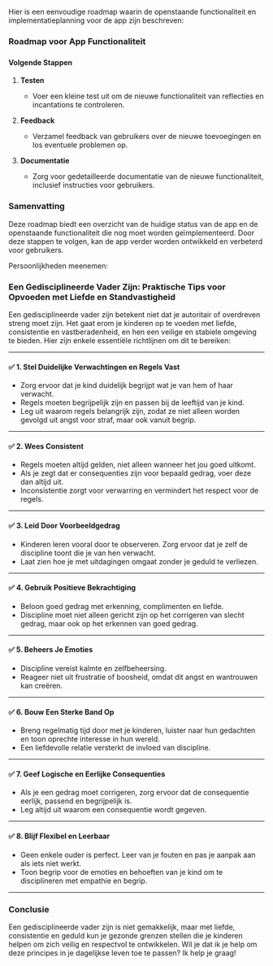 Hier is een eenvoudige roadmap waarin de openstaande functionaliteit en implementatieplanning voor de app zijn beschreven:

### Roadmap voor App Functionaliteit

###

#### Volgende Stappen
1. **Testen**
   - Voer een kleine test uit om de nieuwe functionaliteit van reflecties en incantations te controleren.
  
2. **Feedback**
   - Verzamel feedback van gebruikers over de nieuwe toevoegingen en los eventuele problemen op.

3. **Documentatie**
   - Zorg voor gedetailleerde documentatie van de nieuwe functionaliteit, inclusief instructies voor gebruikers.

### Samenvatting
Deze roadmap biedt een overzicht van de huidige status van de app en de openstaande functionaliteit die nog moet worden geïmplementeerd. Door deze stappen te volgen, kan de app verder worden ontwikkeld en verbeterd voor gebruikers.


Persoonlijkheden meenemen:

### Een Gedisciplineerde Vader Zijn: Praktische Tips voor Opvoeden met Liefde en Standvastigheid

Een gedisciplineerde vader zijn betekent niet dat je autoritair of overdreven streng moet zijn. Het gaat erom je kinderen op te voeden met liefde, consistentie en vastberadenheid, en hen een veilige en stabiele omgeving te bieden. Hier zijn enkele essentiële richtlijnen om dit te bereiken:

---

#### ✅ 1. Stel Duidelijke Verwachtingen en Regels Vast
- Zorg ervoor dat je kind duidelijk begrijpt wat je van hem of haar verwacht.
- Regels moeten begrijpelijk zijn en passen bij de leeftijd van je kind.
- Leg uit waarom regels belangrijk zijn, zodat ze niet alleen worden gevolgd uit angst voor straf, maar ook vanuit begrip.

---

#### ✅ 2. Wees Consistent
- Regels moeten altijd gelden, niet alleen wanneer het jou goed uitkomt.
- Als je zegt dat er consequenties zijn voor bepaald gedrag, voer deze dan altijd uit.
- Inconsistentie zorgt voor verwarring en vermindert het respect voor de regels.

---

#### ✅ 3. Leid Door Voorbeeldgedrag
- Kinderen leren vooral door te observeren. Zorg ervoor dat je zelf de discipline toont die je van hen verwacht.
- Laat zien hoe je met uitdagingen omgaat zonder je geduld te verliezen.

---

#### ✅ 4. Gebruik Positieve Bekrachtiging
- Beloon goed gedrag met erkenning, complimenten en liefde.
- Discipline moet niet alleen gericht zijn op het corrigeren van slecht gedrag, maar ook op het erkennen van goed gedrag.

---

#### ✅ 5. Beheers Je Emoties
- Discipline vereist kalmte en zelfbeheersing.
- Reageer niet uit frustratie of boosheid, omdat dit angst en wantrouwen kan creëren.

---

#### ✅ 6. Bouw Een Sterke Band Op
- Breng regelmatig tijd door met je kinderen, luister naar hun gedachten en toon oprechte interesse in hun wereld.
- Een liefdevolle relatie versterkt de invloed van discipline.

---

#### ✅ 7. Geef Logische en Eerlijke Consequenties
- Als je een gedrag moet corrigeren, zorg ervoor dat de consequentie eerlijk, passend en begrijpelijk is.
- Leg altijd uit waarom een consequentie wordt gegeven.

---

#### ✅ 8. Blijf Flexibel en Leerbaar
- Geen enkele ouder is perfect. Leer van je fouten en pas je aanpak aan als iets niet werkt.
- Toon begrip voor de emoties en behoeften van je kind om te disciplineren met empathie en begrip.

---

### Conclusie
Een gedisciplineerde vader zijn is niet gemakkelijk, maar met liefde, consistentie en geduld kun je gezonde grenzen stellen die je kinderen helpen om zich veilig en respectvol te ontwikkelen. Wil je dat ik je help om deze principes in je dagelijkse leven toe te passen? Ik help je graag!

